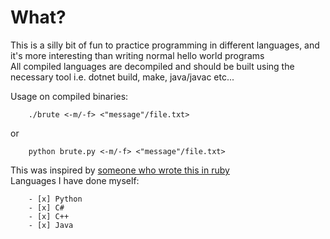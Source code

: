 # What?
This is a silly bit of fun to practice programming in different languages, and it's more interesting than writing normal hello world programs  
All compiled languages are decompiled and should be built using the necessary tool i.e. dotnet build, make, java/javac etc...

Usage on compiled binaries:  

        ./brute <-m/-f> <"message"/file.txt>

or
        
        python brute.py <-m/-f> <"message"/file.txt>

This was inspired by [someone who wrote this in ruby](https://github.com/kickinespresso/brute_hello)  
Languages I have done myself:  

        - [x] Python
        - [x] C#
        - [x] C++
        - [x] Java

